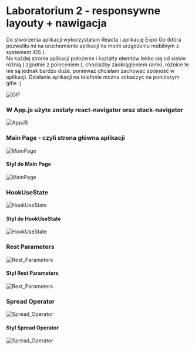# Laboratorium 2 - responsywne layouty + nawigacja 

Do stworzenia aplikacji wykorzystałam Reacta i aplikację Expo Go 
(która pozwoliła mi na uruchomienie aplikacji na moim urządzeniu mobilnym z systemem iOS ).  
Na każdej stronie aplikacji położenie i kształty elemtów lekko się od siebie różnią ( zgodnie z poleceniem ), chociażby zaokrągleniem ramki,
różnice te nie są jednak bardzo duże, ponieważ chciałam zachować spójność w aplikacji. Działanie aplikacji na telefonie można zobaczyć na poniższym gifie :)

![GIF](assets/gif.gif) 

### W App.js użyte zostały react-navigator oraz stack-navigator  

![AppJS](assets/appJS.png)  

### Main Page - czyli strona główna aplikacji  

![MainPage](assets/mainpage.png)  

#### Styl do Main Page  

![MainPage](assets/stylesmain.png "MainPage")  

### HookUseState  

![HookUseState](assets/hook.png)  

#### Styl do HookUseState

![HookUseState](assets/styleshook.png)  

### Rest Parameters  

![Rest_Parameters](assets/rest.png)  

#### Styl Rest Parameters  

![Rest_Parameters](assets/stylesrest.png)  

### Spread Operator  

![Spread_Operator](assets/spread.png)  

#### Styl Spread Operator

![Spread_Operator](assets/stylesspread.png)  
